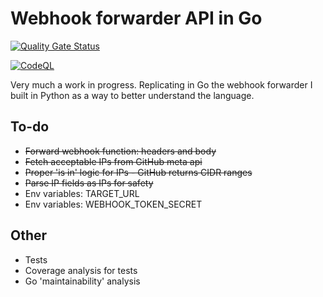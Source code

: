 # Webhook forwarder API in Go

[![Quality Gate Status](https://sonarcloud.io/api/project_badges/measure?project=Antvirf_webhook-forwarder-go&metric=alert_status)](https://sonarcloud.io/summary/new_code?id=Antvirf_webhook-forwarder-go)

[![CodeQL](https://github.com/Antvirf/webhook-forwarder-go/actions/workflows/codeql-analysis.yml/badge.svg)](https://github.com/Antvirf/webhook-forwarder-go/actions/workflows/codeql-analysis.yml)

Very much a work in progress. Replicating in Go the webhook forwarder I built in Python as a way to better understand the language.

## To-do

* ~~Forward webhook function: headers and body~~
* ~~Fetch acceptable IPs from GitHub meta api~~
* ~~Proper 'is in' logic for IPs - GitHub returns CIDR ranges~~
* ~~Parse IP fields as IPs for safety~~
* Env variables: TARGET_URL
* Env variables: WEBHOOK_TOKEN_SECRET

## Other

* Tests
* Coverage analysis for tests
* Go 'maintainability' analysis

